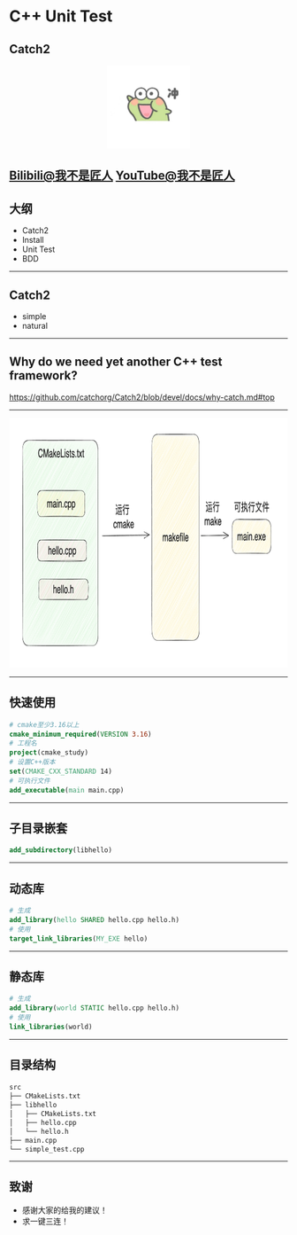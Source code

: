 
<style>
    .reveal h1, .reveal h2, .reveal h3, .reveal h4, .reveal h5 {
                  text-transform: none;
          }
</style>
# C++ Unit Test
## Catch2
<div align=center> <img src="head.jpg" width="150" height="150" ></div>

[Bilibili@我不是匠人](https://space.bilibili.com/30639161)
[YouTube@我不是匠人](https://space.bilibili.com/30639161)
---

## 大纲
- Catch2 
- Install
- Unit Test
- BDD

---

## Catch2 
- simple
- natural

---

## Why do we need yet another C++ test framework?
https://github.com/catchorg/Catch2/blob/devel/docs/why-catch.md#top

---
<div align=center> <img src="cmake.png" width="1600" height="450" ></div>

---

## 快速使用
```cmake
# cmake至少3.16以上
cmake_minimum_required(VERSION 3.16)
# 工程名
project(cmake_study)
# 设置C++版本
set(CMAKE_CXX_STANDARD 14)
# 可执行文件
add_executable(main main.cpp)
```

---

## 子目录嵌套
```cmake
add_subdirectory(libhello)
```

---

## 动态库
```cmake
# 生成
add_library(hello SHARED hello.cpp hello.h)
# 使用
target_link_libraries(MY_EXE hello)
```

---

## 静态库
```cmake
# 生成
add_library(world STATIC hello.cpp hello.h)
# 使用
link_libraries(world)
```

---
## 目录结构
```shell
src
├── CMakeLists.txt
├── libhello
│   ├── CMakeLists.txt
│   ├── hello.cpp
│   └── hello.h
├── main.cpp
└── simple_test.cpp

```

---

## 致谢
- 感谢大家的给我的建议！
- 求一键三连！
